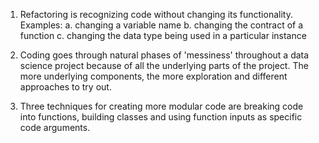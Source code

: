 1. Refactoring is recognizing code without changing its functionality. 
Examples: 
    a. changing a variable name
    b. changing the contract of a function 
    c. changing the data type being used in a particular instance 

2. Coding goes through natural phases of 'messiness' throughout a data science project because of all the underlying parts of the project. 
The more underlying components, the more exploration and different approaches to try out. 

3. Three techniques for creating more modular code are breaking code into functions, building classes and using function inputs as specific code arguments. 
